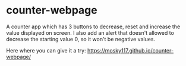 # counter-webpage
A counter app which has 3 buttons to decrease, reset and increase the value displayed on screen. I also add an alert that doesn't allowed to decrease the starting value 0, so it won't be negative values.

Here where you can give it a try:
https://mosky117.github.io/counter-webpage/